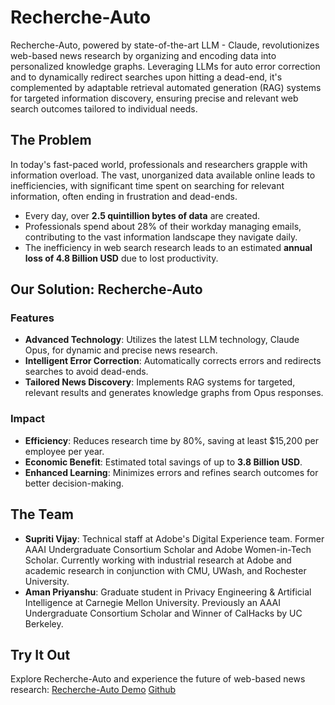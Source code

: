 # Recherche-Auto

Recherche-Auto, powered by state-of-the-art LLM - Claude, revolutionizes web-based news research by organizing and encoding data into personalized knowledge graphs. Leveraging LLMs for auto error correction and to dynamically redirect searches upon hitting a dead-end, it's complemented by adaptable retrieval automated generation (RAG) systems for targeted information discovery, ensuring precise and relevant web search outcomes tailored to individual needs.

## The Problem

In today's fast-paced world, professionals and researchers grapple with information overload. The vast, unorganized data available online leads to inefficiencies, with significant time spent on searching for relevant information, often ending in frustration and dead-ends.

- Every day, over **2.5 quintillion bytes of data** are created.
- Professionals spend about 28% of their workday managing emails, contributing to the vast information landscape they navigate daily.
- The inefficiency in web search research leads to an estimated **annual loss of 4.8 Billion USD** due to lost productivity.

## Our Solution: Recherche-Auto

### Features

- **Advanced Technology**: Utilizes the latest LLM technology, Claude Opus, for dynamic and precise news research.
- **Intelligent Error Correction**: Automatically corrects errors and redirects searches to avoid dead-ends.
- **Tailored News Discovery**: Implements RAG systems for targeted, relevant results and generates knowledge graphs from Opus responses.

### Impact

- **Efficiency**: Reduces research time by 80%, saving at least $15,200 per employee per year.
- **Economic Benefit**: Estimated total savings of up to **3.8 Billion USD**.
- **Enhanced Learning**: Minimizes errors and refines search outcomes for better decision-making.

## The Team

- **Supriti Vijay**: Technical staff at Adobe's Digital Experience team. Former AAAI Undergraduate Consortium Scholar and Adobe Women-in-Tech Scholar. Currently working with industrial research at Adobe and academic research in conjunction with CMU, UWash, and Rochester University. 
- **Aman Priyanshu**: Graduate student in Privacy Engineering & Artificial Intelligence at Carnegie Mellon University. Previously an AAAI Undergraduate Consortium Scholar and Winner of CalHacks by UC Berkeley.

## Try It Out

Explore Recherche-Auto and experience the future of web-based news research:
[Recherche-Auto Demo](https://recherche-auto.streamlit.app/)
[Github](https://github.com/AmanPriyanshu/Recherche-Auto)
